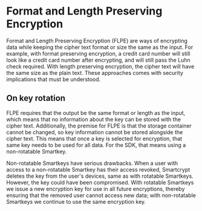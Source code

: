 # Format and Length Preserving Encryption

Format and Length Preserving Encryption (FLPE) are ways of encrypting data while keeping the cipher text format or size the same as the input. For example, with format preserving encryption, a credit card number will still look like a credit card number after encrypting, and will still pass the Luhn check required. With length preserving encryption, the cipher text will have the same size as the plain text. These approaches comes with security implications that must be understood.

## On key rotation

FLPE requires that the output be the same format or length as the input, which means that no information about the key can be stored with the cipher text. Additionally, the premise for FLPE is that the storage container cannot be changed, so key information cannot be stored alongside the cipher text. This means that once a key is selected for encryption, that same key needs to be used for all data. For the SDK, that means using a non-rotatable Smartkey.

Non-rotatable Smartkeys have serious drawbacks. When a user with access to a non-rotatable Smartkey has their access revoked, Smartcrypt deletes the key from the user's devices, same as with rotatable Smartkeys. However, the key could have been compromised. With rotatable Smartkeys we issue a new encryption key for use in all future encryptions, thereby ensuring that the removed user cannot access new data; with non-rotatable Smartkeys we continue to use the same encryption key.

